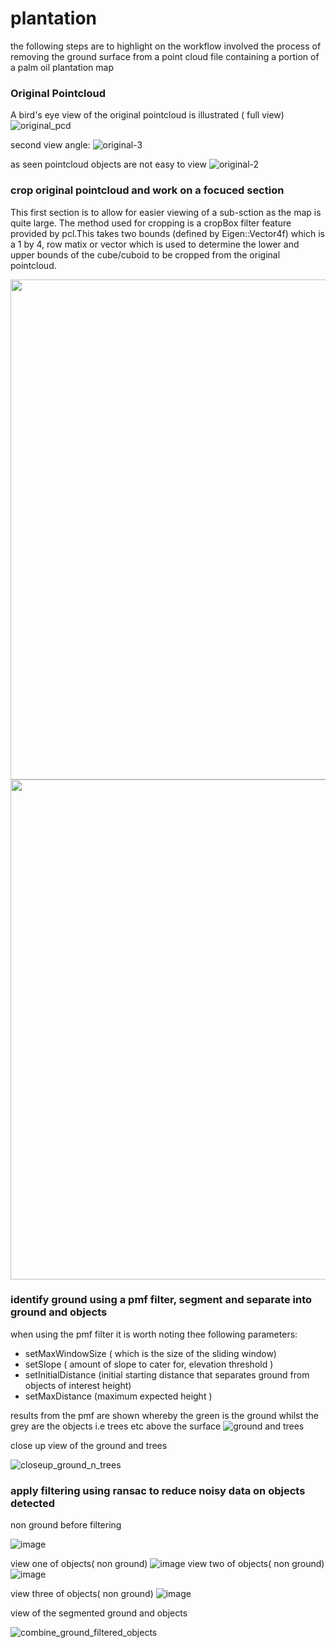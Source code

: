 # plantation
the following steps are to highlight on the workflow involved the process of removing the ground surface from a point cloud file containing a portion of a palm oil plantation map

### Original Pointcloud
A bird's eye view of the original pointcloud is illustrated ( full view)
![original_pcd](https://github.com/tshiamor/plantation/assets/56265291/749709b1-18fb-4afd-963a-64d24a145ccf)


second view angle:
![original-3](https://github.com/tshiamor/plantation/assets/56265291/bb0c5005-8020-4a1b-b417-23af951ee04b)


as seen pointcloud objects are not easy to view
![original-2](https://github.com/tshiamor/plantation/assets/56265291/336baa11-e2d1-4145-a39b-ccc43aa8724a)


### crop original pointcloud and work on a focuced section
This first section is to allow for easier viewing of a sub-sction as the map is quite large. The method used for cropping is a cropBox filter feature provided by pcl.This takes two bounds (defined by  Eigen::Vector4f) which is a 1 by 4, row matix  or vector which is used to determine the lower and upper bounds of the cube/cuboid to be cropped from the original pointcloud.   


 <!--- ![image](https://github.com/tshiamor/plantation/assets/56265291/c5216657-8c62-4262-804f-1cdd967b5255 ) --->
<img src="https://github.com/tshiamor/plantation/assets/56265291/c5216657-8c62-4262-804f-1cdd967b5255" width="1000" height="800">


<!--- ![image](https://github.com/tshiamor/plantation/assets/56265291/11983cff-d15f-4314-80b4-7f27ebb206bf) --->
<img src="https://github.com/tshiamor/plantation/assets/56265291/11983cff-d15f-4314-80b4-7f27ebb206bf" width="1000" height="800">





### identify ground using a pmf filter, segment and separate into ground and objects 

when using the pmf filter it is worth noting thee following parameters:

- setMaxWindowSize ( which is the size of the sliding window)
- setSlope ( amount of slope to cater for, elevation threshold )
- setInitialDistance (initial starting distance that separates ground from objects of interest height)
- setMaxDistance (maximum expected height )

results from the pmf are shown whereby the green is the ground whilst the grey are the objects i.e trees etc above the surface
![ground and trees](https://github.com/tshiamor/plantation/assets/56265291/c0283ce0-b81a-4d8f-aa9a-f34b10a24153)

close up view of the ground and trees

![closeup_ground_n_trees](https://github.com/tshiamor/plantation/assets/56265291/c8073053-e3f5-438e-93d5-38481b8728ac)


### apply filtering using ransac to reduce noisy data on objects detected

non ground before filtering

![image](https://github.com/tshiamor/plantation/assets/56265291/415a3d60-2df3-4340-91f9-59c4555f4201)


view one of objects( non ground)
![image](https://github.com/tshiamor/plantation/assets/56265291/6b22b443-235f-4cd1-ae30-a48546d1da0b) 
view two of objects( non ground)
![image](https://github.com/tshiamor/plantation/assets/56265291/4fbeedbf-e132-4f1c-b54f-e01246e3bfcf)

view three of objects( non ground)
![image](https://github.com/tshiamor/plantation/assets/56265291/d4c8ccaf-b86d-42f1-b10e-283eca7a2498)

view of the segmented ground and objects

![combine_ground_filtered_objects](https://github.com/tshiamor/plantation/assets/56265291/5534a985-dc4a-470f-876b-3e0980fbb021)





